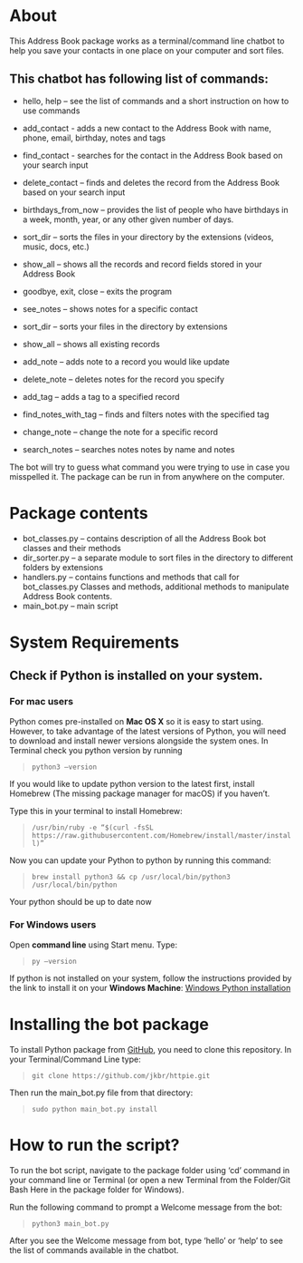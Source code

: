 # About

This Address Book package works as a terminal/command line chatbot to help you save your contacts in one place on your computer and sort files. 

## This chatbot has following list of commands:

* hello, help – see the list of commands and a short instruction on how to use commands

* add_contact - adds a new contact to the Address Book with name, phone, email, birthday, notes and tags

* find_contact - searches for the contact in the Address Book based on your search input

* delete_contact – finds and deletes the record from the Address Book based on your search input

* birthdays_from_now – provides the list of people who have birthdays in a week, month, year, or any other given number of days.

* sort_dir – sorts the files in your directory by the extensions (videos, music, docs, etc.)

* show_all – shows all the records and record fields stored in your Address Book

* goodbye, exit, close – exits the program

* see_notes – shows notes for a specific contact

* sort_dir – sorts your files in the directory by extensions

* show_all – shows all existing records

* add_note – adds note to a record you would like update

* delete_note – deletes notes for the record you specify

* add_tag – adds a tag to a specified record

* find_notes_with_tag – finds and filters notes with the specified tag

* change_note – change the note for a specific record

* search_notes – searches notes notes by name and notes

The bot will try to guess what command you were trying to use in case you misspelled it. The package can be run in from anywhere on the computer.

# Package contents

* bot_classes.py – contains description of all the Address Book bot classes and their methods
* dir_sorter.py – a separate module to sort files in the directory to different folders by extensions
* handlers.py – contains functions and methods that call for bot_classes.py Classes and methods, additional methods to manipulate Address Book contents.
* main_bot.py – main script

# System Requirements
## Check if Python is installed on your system.
### **For mac users** 
Python comes pre-installed on **Mac OS X** so it is easy to start using. However, to take advantage of the latest versions of Python, you will need to download and install newer versions alongside the system ones. In Terminal check you python version by running 
> `python3 –version`

  If you would like to update python version to the latest first, install Homebrew (The   missing package manager for macOS) if you haven’t.

Type this in your terminal to install Homebrew:

> `/usr/bin/ruby -e “$(curl -fsSL https://raw.githubusercontent.com/Homebrew/install/master/install)”`

Now you can update your Python to python by running this command:

> `brew install python3 && cp /usr/local/bin/python3 /usr/local/bin/python`

 Your python should be up to date now 

### **For Windows users**

Open **command line** using Start menu. Type:

> `py –version`

If python is not installed on your system, follow the instructions provided by the link to install it on your **Windows Machine**: [Windows Python installation](https://phoenixnap.com/kb/how-to-install-python-3-windows)  

# Installing the bot package
To install Python package from [GitHub](https://github.com/dJg-jpeg/Address-Book-with-BlackJack-and-B-tches/tree/main), you need to clone this repository. In your Terminal/Command Line type:

> `git clone https://github.com/jkbr/httpie.git`

Then run the main_bot.py file from that directory:

> `sudo python main_bot.py install`



# How to run the script?

To run the bot script, navigate to the package folder using ‘cd’ command in your command line or Terminal (or open a new Terminal from the Folder/Git Bash Here in the package folder for Windows).

Run the following command to prompt a Welcome message from the bot:

> `python3 main_bot.py`

After you see the Welcome message from bot, type ‘hello’ or ‘help’ to see the list of commands available in the chatbot.
